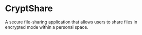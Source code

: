 # CryptShare
A secure file-sharing application that allows users to share files in encrypted mode within a personal space.
